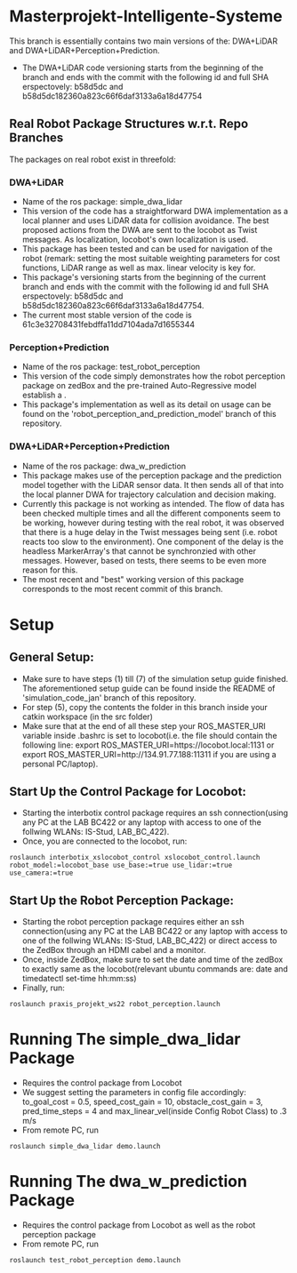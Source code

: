 # Masterprojekt-Intelligente-Systeme
This branch is essentially contains two main versions of the: DWA+LiDAR and DWA+LiDAR+Perception+Prediction. 
* The DWA+LiDAR code versioning starts from the beginning of the branch and ends with the commit with the following id and full SHA erspectovely: b58d5dc and b58d5dc182360a823c66f6daf3133a6a18d47754

## Real Robot Package Structures w.r.t. Repo Branches
The packages on real robot exist in threefold:
### DWA+LiDAR
* Name of the ros package: simple_dwa_lidar
* This version of the code has a straightforward DWA implementation as a local planner and uses LiDAR data for collision avoidance. The best proposed actions from the DWA are sent to the locobot as Twist messages. As localization, locobot's own localization is used.
* This package has been tested and can be used for navigation of the robot (remark: setting the most suitable weighting parameters for cost functions, LiDAR range as well as max. linear velocity is key for.
* This package's versioning starts from the beginning of the current branch and ends with the commit with the following id and full SHA erspectovely: b58d5dc and b58d5dc182360a823c66f6daf3133a6a18d47754. 
* The current most stable version of the code is 61c3e32708431febdffa11dd7104ada7d1655344
### Perception+Prediction
* Name of the ros package: test_robot_perception
* This version of the code simply demonstrates how the robot perception package on zedBox and the pre-trained Auto-Regressive model establish a .
* This package's implementation as well as its detail on usage can be found on the 'robot_perception_and_prediction_model' branch of this repository.
### DWA+LiDAR+Perception+Prediction
* Name of the ros package: dwa_w_prediction
* This package makes use of the perception package and the prediction model together with the LiDAR sensor data. It then sends all of that into the local planner DWA for trajectory calculation and decision making. 
* Currently this package is not working as intended. The flow of data has been checked multiple times and all the different components seem to be working, however during testing with the real robot, it was observed that there is a huge delay in the Twist messages being sent (i.e. robot reacts too slow to the environment). One component of the delay is the headless MarkerArray's that cannot be synchronzied with other messages. However, based on tests, there seems to be even more reason for this.
* The most recent and "best" working version of this package corresponds to the most recent commit of this branch.

# Setup

## General Setup:
* Make sure to have steps (1) till (7) of the simulation setup guide finished. The aforementioned setup guide can be found inside the README of 'simulation_code_jan' branch of this repository.
* For step (5), copy the contents the folder in this branch inside your catkin workspace (in the src folder)
* Make sure that at the end of all these step your ROS_MASTER_URI variable inside .bashrc is set to locobot(i.e. the file should contain the following line: export ROS_MASTER_URI=ht<span>tps://<span>locobot.local:1131 or export ROS_MASTER_URI=ht<span>tp://<span>134.91.77.188:11311 if you are using a personal PC/laptop).

## Start Up the Control Package for Locobot:
* Starting the interbotix control package requires an ssh connection(using any PC at the LAB BC422 or any laptop with access to one of the follwing WLANs: IS-Stud, LAB_BC_422).
* Once, you are connected to the locobot, run: 
```
roslaunch interbotix_xslocobot_control xslocobot_control.launch robot_model:=locobot_base use_base:=true use_lidar:=true use_camera:=true
```

## Start Up the Robot Perception Package:
* Starting the robot perception package requires either an ssh connection(using any PC at the LAB BC422 or any laptop with access to one of the follwing WLANs: IS-Stud, LAB_BC_422) or direct access to the ZedBox through an HDMI cabel and a monitor. 
* Once, inside ZedBox, make sure to set the date and time of the zedBox to exactly same as the locobot(relevant ubuntu commands are: date and timedatectl set-time hh:mm:ss)
* Finally, run: 
```
roslaunch praxis_projekt_ws22 robot_perception.launch
```

# Running The simple_dwa_lidar Package
* Requires the control package from Locobot
* We suggest setting the parameters in config file accordingly: to_goal_cost = 0.5, speed_cost_gain = 10, obstacle_cost_gain = 3, pred_time_steps = 4 and max_linear_vel(inside Config Robot Class) to .3 m/s
* From remote PC, run
```
roslaunch simple_dwa_lidar demo.launch
```

# Running The dwa_w_prediction Package
* Requires the control package from Locobot as well as the robot perception package
* From remote PC, run
```
roslaunch test_robot_perception demo.launch
```
